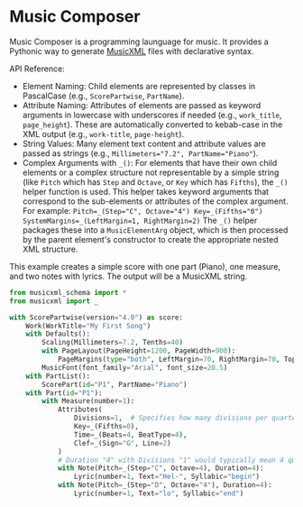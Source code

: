 # Music Composer

Music Composer is a programming launguage for music. It provides a Pythonic way to generate [MusicXML](https://www.w3.org/2021/06/musicxml40/tutorial/introduction/) files with declarative syntax. 

API Reference:

* Element Naming: Child elements are represented by classes in PascalCase (e.g., `ScorePartwise`, `PartName`).
* Attribute Naming: Attributes of elements are passed as keyword arguments in lowercase with underscores if needed (e.g., `work_title`, `page_height`). These are automatically converted to kebab-case in the XML output (e.g., `work-title`, `page-height`).
* String Values: Many element text content and attribute values are passed as strings (e.g., `Millimeters="7.2", PartName="Piano"`).
* Complex Arguments with `_()`: For elements that have their own child elements or a complex structure not representable by a simple string (like `Pitch` which has `Step` and `Octave`, or `Key` which has `Fifths`), the `_()` helper function is used. This helper takes keyword arguments that correspond to the sub-elements or attributes of the complex argument. For example: `Pitch=_(Step="C", Octave="4") Key=_(Fifths="0") SystemMargins=_(LeftMargin=1, RightMargin=2)` The `_()` helper packages these into a `MusicElementArg` object, which is then processed by the parent element's constructor to create the appropriate nested XML structure.


This example creates a simple score with one part (Piano), one measure, and two notes with lyrics. The output will be a MusicXML string.

```python
from musicxml_schema import *
from musicxml import _

with ScorePartwise(version="4.0") as score:
    Work(WorkTitle="My First Song")
    with Defaults():
        Scaling(Millimeters=7.2, Tenths=40)
        with PageLayout(PageHeight=1200, PageWidth=900):
            PageMargins(type="both", LeftMargin=70, RightMargin=70, TopMargin=70, BottomMargin=70)
        MusicFont(font_family="Arial", font_size=20.5)
    with PartList():
        ScorePart(id="P1", PartName="Piano")
    with Part(id="P1"):
        with Measure(number=1):
            Attributes(
                Divisions=1,  # Specifies how many divisions per quarter note, affects Duration
                Key=_(Fifths=0),
                Time=_(Beats=4, BeatType=4),
                Clef=_(Sign="G", Line=2)
            )
            # Duration "4" with Divisions "1" would typically mean 4 quarter-note durations
            with Note(Pitch=_(Step="C", Octave=4), Duration=4):
                Lyric(number=1, Text="Hel-", Syllabic="begin")
            with Note(Pitch=_(Step="D", Octave="4"), Duration=4):
                Lyric(number=1, Text="lo", Syllabic="end")
```
